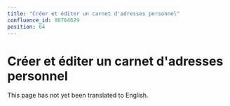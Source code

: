 ```yaml
---
title: "Créer et éditer un carnet d'adresses personnel"
confluence_id: 86764629
position: 64
---
```

# Créer et éditer un carnet d'adresses personnel


This page has not yet been translated to English.

